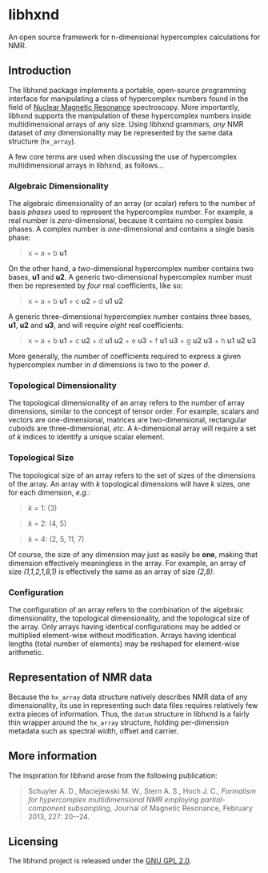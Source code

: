 # libhxnd

An open source framework for n-dimensional hypercomplex calculations for NMR.

## Introduction

The libhxnd package implements a portable, open-source programming interface
for manipulating a class of hypercomplex numbers found in the field of
[Nuclear Magnetic Resonance](
http://en.wikipedia.org/wiki/Nuclear_magnetic_resonance) spectroscopy.
More importantly, libhxnd supports the manipulation of these hypercomplex
numbers inside multidimensional arrays of any size. Using libhxnd grammars,
_any_ NMR dataset of _any_ dimensionality may be represented by the same
data structure (`hx_array`).

A few core terms are used when discussing the use of hypercomplex
multidimensional arrays in libhxnd, as follows...

### Algebraic Dimensionality

The algebraic dimensionality of an array (or scalar) refers to the number of
basis _phases_ used to represent the hypercomplex number. For example, a real
number is _zero_-dimensional, because it contains no complex basis phases. A
complex number is _one_-dimensional and contains a single basis phase:

> x = a + b **u1**

On the other hand, a _two_-dimensional hypercomplex number contains two bases,
**u1** and **u2**. A generic two-dimensional hypercomplex number must then
be represented by _four_ real coefficients, like so:

> x = a + b **u1** + c **u2** + d **u1** **u2**

A generic three-dimensional hypercomplex number contains three bases, **u1**,
**u2** and **u3**, and will require _eight_ real coefficients:

> x = a + b **u1** + c **u2** + d **u1** **u2** + e **u3** + f **u1** **u3** +
g **u2** **u3** + h **u1** **u2** **u3**

More generally, the number of coefficients required to express a given
hypercomplex number in _d_ dimensions is two to the power _d_.

### Topological Dimensionality

The topological dimensionality of an array refers to the number of array
dimensions, similar to the concept of tensor order. For example, scalars and
vectors are one-dimensional, matrices are two-dimensional, rectangular cuboids
are three-dimensional, _etc_. A _k_-dimensional array will require a set of
_k_ indices to identify a unique scalar element.

### Topological Size

The topological size of an array refers to the set of sizes of the dimensions
of the array. An array with _k_ topological dimensions will have _k_ sizes,
one for each dimension, _e.g._:

> _k_ = 1: (3)

> _k_ = 2: (4, 5)

> _k_ = 4: (2, 5, 11, 7)

Of course, the size of any dimension may just as easily be **one**, making
that dimension effectively meaningless in the array. For example, an array
of size _(1,1,2,1,8,1)_ is effectively the same as an array of size _(2,8)_.

### Configuration

The configuration of an array refers to the combination of the algebraic
dimensionality, the topological dimensionality, and the topological size
of the array. Only arrays having identical configurations may be added or
multiplied element-wise without modification. Arrays having identical
lengths (total number of elements) may be reshaped for element-wise
arithmetic.

## Representation of NMR data

Because the `hx_array` data structure natively describes NMR data of any
dimensionality, its use in representing such data files requires relatively
few extra pieces of information. Thus, the `datum` structure in libhxnd is
a fairly thin wrapper around the `hx_array` structure, holding per-dimension
metadata such as spectral width, offset and carrier.

## More information

The inspiration for libhxnd arose from the following publication:

> Schuyler A. D., Maciejewski M. W., Stern A. S., Hoch J. C., _Formalism
> for hypercomplex multidimensional NMR employing partial-component
> subsampling_, Journal of Magnetic Resonance, February 2013, 227: 20--24.

## Licensing

The libhxnd project is released under the [GNU GPL 2.0](LICENSE).
